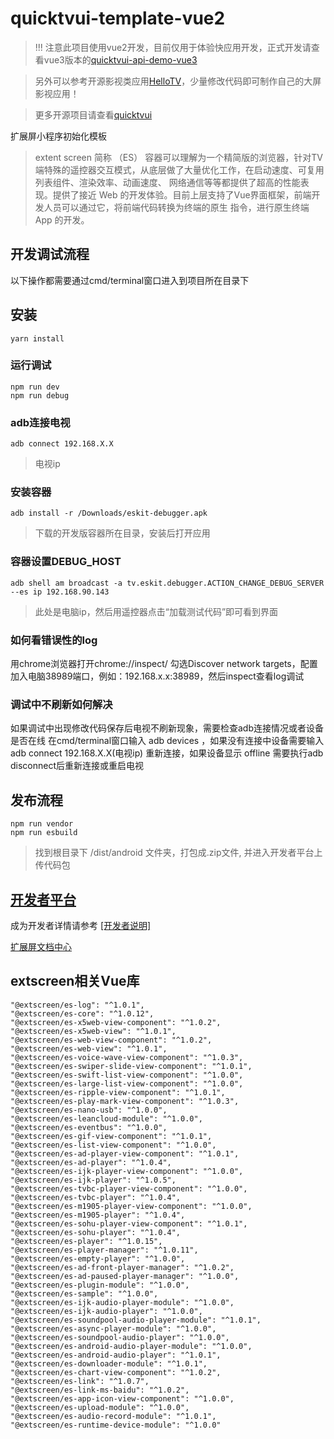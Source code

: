 # quicktvui-template-vue2

> !!! 注意此项目使用vue2开发，目前仅用于体验快应用开发，正式开发请查看vue3版本的[quicktvui-api-demo-vue3](https://github.com/quicktvui/quicktvui-api-demo-vue3)

> 另外可以参考开源影视类应用[HelloTV](https://github.com/quicktvui/hellotv)，少量修改代码即可制作自己的大屏影视应用！

> 更多开源项目请查看[quicktvui](https://github.com/orgs/quicktvui/repositories)

扩展屏小程序初始化模板

> extent screen 简称 （ES） 容器可以理解为一个精简版的浏览器，针对TV端特殊的遥控器交互模式，从底层做了大量优化工作，在启动速度、可复用列表组件、渲染效率、动画速度、 网络通信等等都提供了超高的性能表现。提供了接近 Web 的开发体验。目前上层支持了Vue界面框架，前端开发人员可以通过它，将前端代码转换为终端的原生 指令，进行原生终端 App 的开发。

## 开发调试流程

以下操作都需要通过cmd/terminal窗口进入到项目所在目录下

## 安装

```
yarn install
```

### 运行调试

```
npm run dev
npm run debug
```

### adb连接电视

```
adb connect 192.168.X.X
```

> 电视ip

### 安装容器

```
adb install -r /Downloads/eskit-debugger.apk
```

> 下载的开发版容器所在目录，安装后打开应用

### 容器设置DEBUG_HOST

```
adb shell am broadcast -a tv.eskit.debugger.ACTION_CHANGE_DEBUG_SERVER --es ip 192.168.90.143
```

> 此处是电脑ip，然后用遥控器点击“加载测试代码”即可看到界面

### 如何看错误性的log

用chrome浏览器打开chrome://inspect/ 勾选Discover network targets，配置加入电脑38989端口，例如：192.168.x.x:38989，然后inspect查看log调试

### 调试中不刷新如何解决

如果调试中出现修改代码保存后电视不刷新现象，需要检查adb连接情况或者设备是否在线 在cmd/terminal窗口输入 adb devices ，如果没有连接中设备需要输入 adb connect 192.168.X.X(电视ip)
重新连接，如果设备显示 offline 需要执行adb disconnect后重新连接或重启电视

## 发布流程

```
npm run vendor
npm run esbuild
```

> 找到根目录下 /dist/android 文件夹，打包成.zip文件, 并进入开发者平台上传代码包

##     

## [开发者平台](http://mp.es.hiliad.com/)

成为开发者详情请参考 [[开发者说明]](http://developer.es.hiliad.com/developer/apply/)

[扩展屏文档中心](http://developer.es.hiliad.com/)

## extscreen相关Vue库

```
"@extscreen/es-log": "^1.0.1",
"@extscreen/es-core": "^1.0.12",
"@extscreen/es-x5web-view-component": "^1.0.2",
"@extscreen/es-x5web-view": "^1.0.1",
"@extscreen/es-web-view-component": "^1.0.2",
"@extscreen/es-web-view": "^1.0.1",
"@extscreen/es-voice-wave-view-component": "^1.0.3",
"@extscreen/es-swiper-slide-view-component": "^1.0.1",
"@extscreen/es-swift-list-view-component": "^1.0.0",
"@extscreen/es-large-list-view-component": "^1.0.0",
"@extscreen/es-ripple-view-component": "^1.0.1",
"@extscreen/es-play-mark-view-component": "^1.0.3",
"@extscreen/es-nano-usb": "^1.0.0",
"@extscreen/es-leancloud-module": "^1.0.0",
"@extscreen/es-eventbus": "^1.0.0",
"@extscreen/es-gif-view-component": "^1.0.1",
"@extscreen/es-list-view-component": "^1.0.0",
"@extscreen/es-ad-player-view-component": "^1.0.1",
"@extscreen/es-ad-player": "^1.0.4",
"@extscreen/es-ijk-player-view-component": "^1.0.0",
"@extscreen/es-ijk-player": "^1.0.5",
"@extscreen/es-tvbc-player-view-component": "^1.0.0",
"@extscreen/es-tvbc-player": "^1.0.4",
"@extscreen/es-m1905-player-view-component": "^1.0.0",
"@extscreen/es-m1905-player": "^1.0.4",
"@extscreen/es-sohu-player-view-component": "^1.0.1",
"@extscreen/es-sohu-player": "^1.0.4",
"@extscreen/es-player": "^1.0.15",
"@extscreen/es-player-manager": "^1.0.11",
"@extscreen/es-empty-player": "^1.0.0",
"@extscreen/es-ad-front-player-manager": "^1.0.2",
"@extscreen/es-ad-paused-player-manager": "^1.0.0",
"@extscreen/es-plugin-module": "^1.0.0",
"@extscreen/es-sample": "^1.0.0",
"@extscreen/es-ijk-audio-player-module": "^1.0.0",
"@extscreen/es-ijk-audio-player": "^1.0.0",
"@extscreen/es-soundpool-audio-player-module": "^1.0.1",
"@extscreen/es-async-player-module": "^1.0.0",
"@extscreen/es-soundpool-audio-player": "^1.0.0",
"@extscreen/es-android-audio-player-module": "^1.0.0",
"@extscreen/es-android-audio-player": "^1.0.1",
"@extscreen/es-downloader-module": "^1.0.1",
"@extscreen/es-chart-view-component": "^1.0.2",
"@extscreen/es-link": "^1.0.7",
"@extscreen/es-link-ms-baidu": "^1.0.2",
"@extscreen/es-app-icon-view-component": "^1.0.0",
"@extscreen/es-upload-module": "^1.0.0",
"@extscreen/es-audio-record-module": "^1.0.1",
"@extscreen/es-runtime-device-module": "^1.0.0"
```
